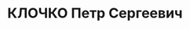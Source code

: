 ---
title: КЛОЧКО Петр Сергеевич
description: 'Род. в 1894, Украина, Курская обл., Борисовский р-н, с. Борисовка, украинец,
  обр.: начальное, член ВКП(б) с 1917. Проживал: Украинская ССР, Харьков, Клочковский
  спуск, 6, кв. 48. Токарь, председатель Харьковского горсовета

  Арестован 21.09.1937. Обв. по ст. 54-7-8-11 (участник право-троцкистской террористической
  организации). Приговор: ВК ВС СССР, 30.12.1937 – ВМН. Расстрелян 31.12.1937, г.Харьков.

  Реабилитирован 24.09.1957'
---